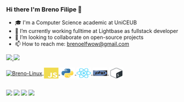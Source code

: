 ### Hi there I'm Breno Filipe 🤘

- 🎓 I'm a Computer Science academic at UniCEUB
- 🤖 I’m currently working fulltime at Lightbase as fullstack developer
- 🤝 I’m looking to collaborate on open-source projects
- 📫 How to reach me: brenoelfwow@gmail.com

 <div>
  <a href="https://github.com/breno12filipe">
  <img height="180em" src="https://github-readme-stats.vercel.app/api?username=breno12filipe&show_icons=true&theme=dark&include_all_commits=true&count_private=true"/>
  <img height="180em" src="https://github-readme-stats.vercel.app/api/top-langs/?username=breno12filipe&layout=compact&langs_count=7&theme=dark"/>
</div>
  
<div style="display: inline_block"><br>
  <img align="center" alt="Breno-Linux" height="30" width="40" src='https://cdn.jsdelivr.net/gh/devicons/devicon/icons/linux/linux-original.svg'>
  <img align="center" alt="Breno-Js" height="30" width="40" src="https://raw.githubusercontent.com/devicons/devicon/master/icons/javascript/javascript-plain.svg">
  <img align="center" alt="Breno-Python" height="30" width="40" src="https://raw.githubusercontent.com/devicons/devicon/master/icons/python/python-original.svg">
  <img align="center" alt="Breno-React" height="30" width="40" src="https://raw.githubusercontent.com/devicons/devicon/master/icons/react/react-original.svg">
  <img align="center" alt="Breno-Php" height="30" width="40" src="https://raw.githubusercontent.com/devicons/devicon/master/icons/php/php-original.svg">
  <img align="center" alt="Breno-Bash" height="30" width="40" src="https://raw.githubusercontent.com/devicons/devicon/master/icons/bash/bash-original.svg">
</div>
  
##
  
<div>  
   <!-- Gitlab -->
    <a href="https://gitlab.com/breno12filipe" target="_blank"><img src="https://img.shields.io/badge/GitLab-330F63?style=for-the-badge&logo=gitlab&logoColor=white" target="_blank"></a>
   <a href="https://discord.gg/Xtt6xQ9e" target="_blank"><img src="https://img.shields.io/badge/Discord-7289DA?style=for-the-badge&logo=discord&logoColor=white" target="_blank"></a> 
  <a href = "mailto:brenoelfwow@gmail.com"><img src="https://img.shields.io/badge/-Gmail-%23333?style=for-the-badge&logo=gmail&logoColor=white" target="_blank"></a>
  <a href="https://www.linkedin.com/in/https://www.linkedin.com/in/breno-filipe100a/" target="_blank"><img src="https://img.shields.io/badge/-LinkedIn-%230077B5?style=for-the-badge&logo=linkedin&logoColor=white" target="_blank"></a> 
</div>
  
  

